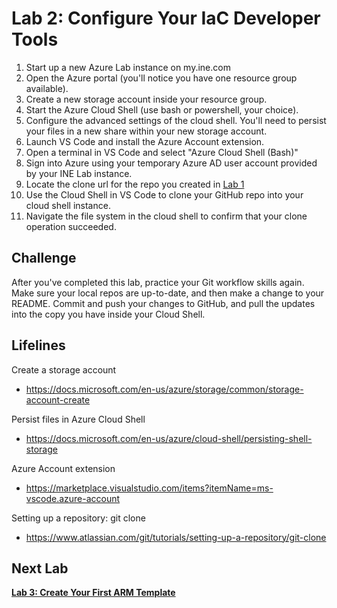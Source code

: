 # Lab 2: Configure Your IaC Developer Tools

1. Start up a new Azure Lab instance on my.ine.com
2. Open the Azure portal (you'll notice you have one resource group available).
3. Create a new storage account inside your resource group.
4. Start the Azure Cloud Shell (use bash or powershell, your choice).
5. Configure the advanced settings of the cloud shell. You'll need to persist your files in a new share within your new storage account.
6. Launch VS Code and install the Azure Account extension.
7. Open a terminal in VS Code and select "Azure Cloud Shell (Bash)"
8. Sign into Azure using your temporary Azure AD user account provided by your INE Lab instance.
9. Locate the clone url for the repo you created in [Lab 1](https://github.com/mikepfeiffer/azure-iac-bootcamp/tree/main/Lab%201)
10. Use the Cloud Shell in VS Code to clone your GitHub repo into your cloud shell instance.
11. Navigate the file system in the cloud shell to confirm that your clone operation succeeded. 

## Challenge

After you've completed this lab, practice your Git workflow skills again. Make sure your local repos are up-to-date, and then make a change to your README. Commit and push your changes to GitHub, and pull the updates into the copy you have inside your Cloud Shell.


## Lifelines

Create a storage account
* https://docs.microsoft.com/en-us/azure/storage/common/storage-account-create

Persist files in Azure Cloud Shell
* https://docs.microsoft.com/en-us/azure/cloud-shell/persisting-shell-storage

Azure Account extension
* https://marketplace.visualstudio.com/items?itemName=ms-vscode.azure-account

Setting up a repository: git clone
* https://www.atlassian.com/git/tutorials/setting-up-a-repository/git-clone

## Next Lab
**[Lab 3: Create Your First ARM Template](https://github.com/mikepfeiffer/azure-iac-bootcamp/tree/main/Lab%203)**